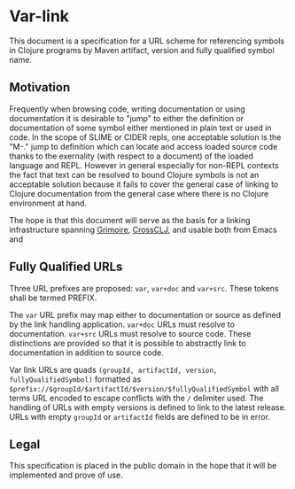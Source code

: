 # Var-link

This document is a specification for a URL scheme for referencing
symbols in Clojure programs by Maven artifact, version and fully
qualified symbol name.

## Motivation

Frequently when browsing code, writing documentation or using
documentation it is desirable to "jump" to either the definition or
documentation of some symbol either mentioned in plain text or used in
code. In the scope of SLIME or CIDER repls, one acceptable solution is
the "M-." jump to definition which can locate and access loaded source
code thanks to the exernality (with respect to a document) of the
loaded language and REPL. However in general especially for non-REPL
contexts the fact that text can be resolved to bound Clojure symbols
is not an acceptable solution because it fails to cover the general
case of linking to Clojure documentation from the general case where
there is no Clojure environment at hand.

The hope is that this document will serve as the basis for a linking
infrastructure spanning [Grimoire](http://grimoire.arrdem.com),
[CrossCLJ](crossclj.info), and usable both from Emacs and 

## Fully Qualified URLs

Three URL prefixes are proposed: `var`, `var+doc` and `var+src`. These
tokens shall be termed PREFIX.

The `var` URL prefix may map either to documentation or source as
defined by the link handling application. `var+doc` URLs must resolve
to documentation. `var+src` URLs must resolve to source code. These
distinctions are provided so that it is possible to abstractly link to
documentation in addition to source code.

Var link URLs are quads `(groupId, artifactId, version,
fullyQualifiedSymbol)` formatted as
`$prefix://$groupId/$artifactId/$version/$fullyQualifiedSymbol` with
all terms URL encoded to escape conflicts with the `/` delimiter
used. The handling of URLs with empty versions is defined to link to
the latest release. URLs with empty `groupId` or `artifactId` fields
are defined to be in error.

## Legal

This specification is placed in the public domain in the hope that it
will be implemented and prove of use.
